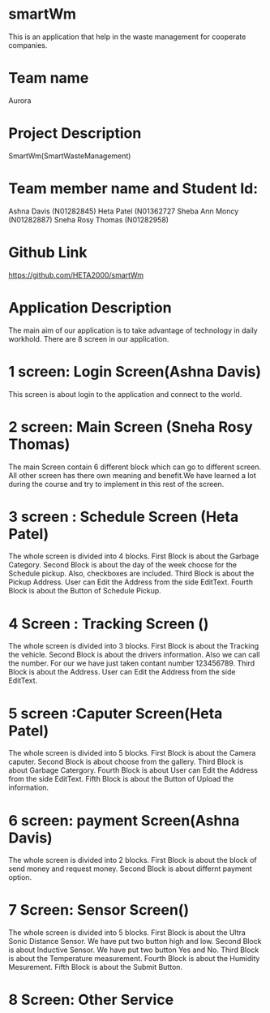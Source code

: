# smartWm
This is  an application that help in the waste management for cooperate companies.
# Team name
Aurora

# Project Description
SmartWm(SmartWasteManagement)

# Team member name and Student Id:
Ashna Davis        (N01282845)
Heta Patel         (N01362727
Sheba Ann Moncy    (N01282887)
Sneha Rosy Thomas  (N01282958)

# Github Link
https://github.com/HETA2000/smartWm
 
# Application Description

The main aim of our application is to take advantage of technology in daily workhold. There are 8 screen in our application.

# 1 screen: Login Screen(Ashna Davis)
This screen is about login to the application and connect to the world.

# 2 screen: Main Screen (Sneha Rosy Thomas)
The main Screen contain 6 different block which can go to different screen. All other screen has there own meaning and benefit.We have learned a lot during the course and try to implement in this rest of the screen.

# 3 screen : Schedule Screen (Heta Patel)
 The whole screen is divided into 4 blocks. First Block is about the Garbage Category. Second Block is about the day of the week choose for the Schedule pickup. Also, checkboxes are included. Third Block is about the Pickup Address. User can Edit the Address from the side EditText. Fourth Block is about the Button of Schedule Pickup.

# 4 Screen : Tracking Screen ()
 The whole screen is divided into 3 blocks. First Block is about the Tracking the vehicle. Second Block is about the drivers information. Also we can call the number. For our we have just taken contant number 123456789. Third Block is about the  Address. User can Edit the Address from the side EditText.

# 5 screen :Caputer Screen(Heta Patel) 
 The whole screen is divided into 5 blocks. First Block is about the Camera caputer. Second Block is about choose from the gallery. Third Block is about  Garbage Catergory. Fourth Block is about  User can Edit the Address from the side EditText. Fifth Block is about the Button of  Upload the information.

# 6 screen: payment Screen(Ashna Davis)
The whole screen is divided into 2 blocks. First Block is about the block of send money and request money. Second Block is about differnt payment option.

# 7 Screen: Sensor Screen()
The whole screen is divided into 5 blocks. First Block is about the Ultra Sonic Distance Sensor. We have put two button high and low.  Second Block is about Inductive Sensor. We have put two button Yes and No. Third Block is about the Temperature measurement. Fourth Block is about the Humidity Mesurement. Fifth Block is about the Submit Button.

# 8 Screen: Other Service

